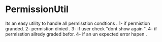 # PermissionUtil
Its an easy utility to handle all permisstion condtions .
1- if permistion granded.
2- permistion dinied .
3- if user check "dont show again ".
4- if permisstion allredy graded befor.
4- if an un expected error hapen .

